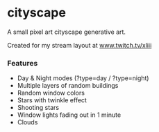 # cityscape

A small pixel art cityscape generative art.

Created for my stream layout at www.twitch.tv/xliii

### Features
* Day & Night modes (?type=day / ?type=night)
* Multiple layers of random buildings
* Random window colors
* Stars with twinkle effect
* Shooting stars
* Window lights fading out in 1 minute
* Clouds
